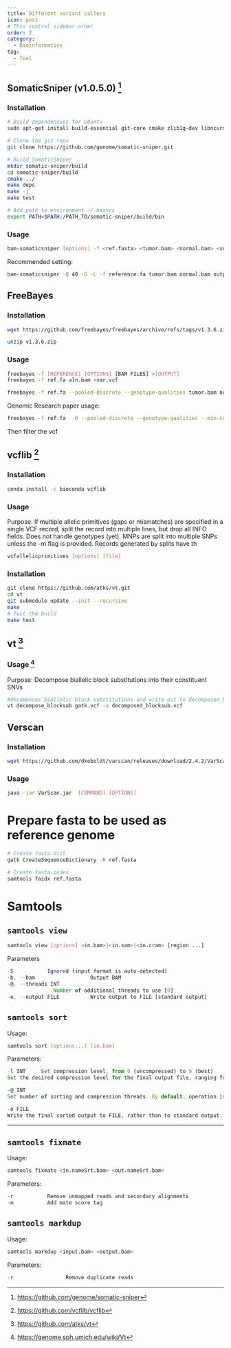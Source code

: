 ```yaml
---
title: Different variant callers
icon: post
# This control sidebar order
order: 2
category:
  - Bioinformatics
tag:
  - Tool
---
```


## SomaticSniper (v1.0.5.0) [^SomaticSniper]

### Installation
```sh
# Build dependencies for Ubuntu
sudo apt-get install build-essential git-core cmake zlib1g-dev libncurses-dev

# Clone the git repo
git clone https://github.com/genome/somatic-sniper.git

# Build SomaticSniper
mkdir somatic-sniper/build
cd somatic-sniper/build
cmake ../
make deps
make -j
make test

# Add path to environment ~/.bashrc
export PATH=$PATH:/PATH_TO/somatic-sniper/build/bin
```
### Usage
```sh
bam-somaticsniper [options] -f <ref.fasta> <tumor.bam> <normal.bam> <snv_output_file>
```
Recommended setting:
```sh
bam-somaticsniper -Q 40 -G -L -f reference.fa tumor.bam normal.bam output.txt
```

## FreeBayes

### Installation
```sh
wget https://github.com/freebayes/freebayes/archive/refs/tags/v1.3.6.zip

unzip v1.3.6.zip
```
### Usage
```sh
freebayes -f [REFERENCE] [OPTIONS] [BAM FILES] >[OUTPUT]
freebayes -f ref.fa aln.bam >var.vcf

freebayes -f ref.fa --pooled-discrete --genotype-qualities tumor.bam normal.bam | vcfsamplediff -s VT normal tumor -

```
Genomic Research paper usage:
```sh
freebayes -f ref.fa  -0 --pooled-discrete --genotype-qualities --min-coverage 20 tumor.bam normal.bam  > output.vcf
```

Then filter the vcf
## vcflib [^vcflib]
### Installation
```sh
conda install -c bioconda vcflib
```
### Usage
Purpose: If multiple allelic primitives (gaps or mismatches) are specified in a single VCF record, split the record into multiple lines, but drop all INFO fields. Does not handle genotypes (yet). MNPs are split into multiple SNPs unless the -m flag is provided. Records generated by splits have th
```sh
vcfallelicprimitives [options] [file]
```

### Installation
```sh
git clone https://github.com/atks/vt.git
cd vt
git submodule update --init --recursive
make
# Test the build
make test
```

## vt [^vt]
### Usage [^vt_usage]
Purpose: Decompose biallelic block substitutions into their constituent SNVs
```sh
#decomposes biallelic block substitutions and write out to decomposed_blocksub.vcf
vt decompose_blocksub gatk.vcf -o decomposed_blocksub.vcf 
```


## Verscan
### Installation
```sh
wget https://github.com/dkoboldt/varscan/releases/download/2.4.2/VarScan.v2.4.2.jar
```
### Usage
```sh
java -jar VarScan.jar  [COMMAND] [OPTIONS]
```

# Prepare fasta to be used as reference genome
```sh
# Create fasta.dict
gatk CreateSequenceDictionary -R ref.fasta

# Create fasta.index
samtools faidx ref.fasta
```

# Samtools
## `samtools view`
```sh
samtools view [options] <in.bam>|<in.sam>|<in.cram> [region ...]
```
Parameters
```js
-S           Ignored (input format is auto-detected)
-b, --bam                  Output BAM
-@, --threads INT
               Number of additional threads to use [0]
-o, --output FILE          Write output to FILE [standard output]
```

## `samtools sort`
Usage:
```sh
samtools sort [options...] [in.bam]
```
Parameters:
```js
-l INT     Set compression level, from 0 (uncompressed) to 9 (best) 
Set the desired compression level for the final output file, ranging from 0 (uncompressed) or 1 (fastest but minimal compression) to 9 (best compression but slowest to write), similarly to gzip(1)'s compression level setting.

-@ INT
Set number of sorting and compression threads. By default, operation is single-threaded.

-o FILE
Write the final sorted output to FILE, rather than to standard output.
```
---------------------
## `samtools fixmate`
Usage:
```sh
samtools fixmate <in.nameSrt.bam> <out.nameSrt.bam>
```
Parameters:
```js
-r           Remove unmapped reads and secondary alignments
-m           Add mate score tag
```

## `samtools markdup`
Usage:
```sh
samtools markdup <input.bam> <output.bam>
```
Parameters:
```js
-r                 Remove duplicate reads
```

[^SomaticSniper]:https://github.com/genome/somatic-sniper
[^vcflib]:https://github.com/vcflib/vcflib
[^vt]:https://github.com/atks/vt
[^vt_usage]:https://genome.sph.umich.edu/wiki/Vt